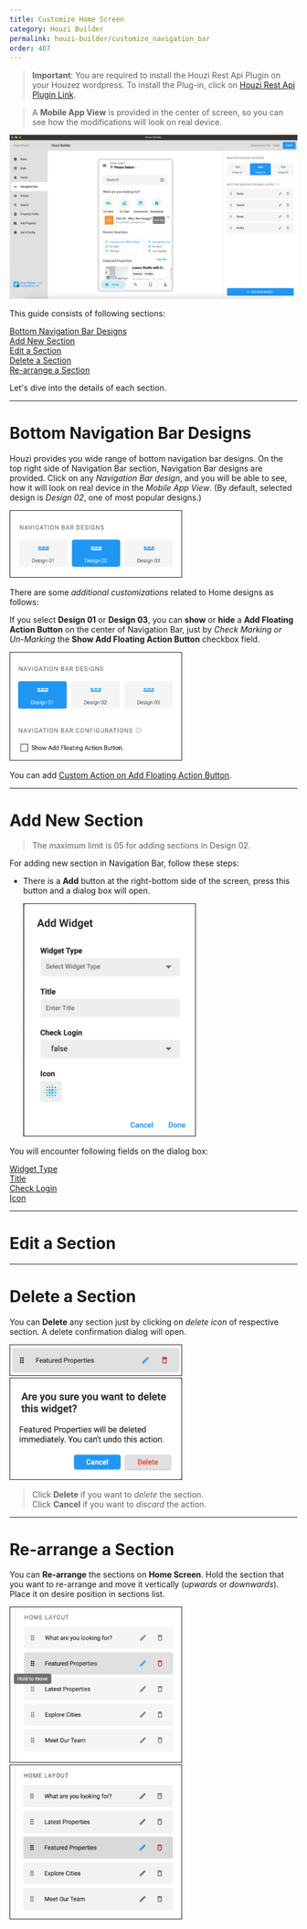 ```yaml
---
title: Customize Home Screen
category: Houzi Builder
permalink: houzi-builder/customize_navigation_bar
order: 407
---
```


> **Important**: You are required to install the Houzi Rest Api Plugin on your Houzez wordpress. To install the Plug-in, click on [Houzi Rest Api Plugin Link](https://github.com/booleanbites/houzi-rest-api).

> A **Mobile App View** is provided in the center of screen, so you can see how the modifications will look on real device.

<img src="../../images/bottom-navbar-screen.png" alt="bottom-navbar-screen" title="bottom-navbar-screen"/>

This guide consists of following sections:  

[Bottom Navigation Bar Designs](#bottom-navigation-bar-designs)  
[Add New Section](#add-new-section)  
[Edit a Section](#edit-a-section)  
[Delete a Section](#delete-a-section)  
[Re-arrange a Section](#re-arrange-a-section)  

Let's dive into the details of each section.

---

# Bottom Navigation Bar Designs

Houzi provides you wide range of bottom navigation bar designs. On the top right side of Navigation Bar section, Navigation Bar designs are provided. Click on any *Navigation Bar design*, and you will be able to see, how it will look on real device in the *Mobile App View*. (By default, selected design is *Design 02*, one of most popular designs.)

<img src="../../images/bottom-navbar-designs.png" alt="bottom-navbar-designs" title="bottom-navbar-designs" width=300 border="1px solid"/>   

There are some *additional customizations* related to Home designs as follows:

If you select **Design 01** or **Design 03**, you can **show** or **hide** a **Add Floating Action Button** on the center of Navigation Bar, just by *Check Marking or Un-Marking* the **Show Add Floating Action Button** checkbox field.

  <img src="../../images/bottom-navbar-additional-config.png" alt="bottom-navbar-additional-config" title="bottom-navbar-additional-config" width=300 border="1px solid"/>  

You can add [Custom Action on Add Floating Action Button](https://houzi-docs.booleanbites.com/hooks-widgets/add_custom_action_on_add_floating_action_button).

---

# Add New Section

> The maximum limit is 05 for adding sections in Design 02.

For adding new section in Navigation Bar, follow these steps:

- There is a **Add** button at the right-bottom side of the screen, press this button and a dialog box will open.  
   
  <img src="../../images/navbar-add-section-dialog-01.png" alt="navbar-add-section-dialog-01" title="navbar-add-section-dialog-01" width=300 border="1px solid"/>  

You will encounter following fields on the dialog box:

[Widget Type](#widget-type)  
[Title](#title)  
[Check Login](#check-login)  
[Icon](#icon) 


---

# Edit a Section



---

# Delete a Section

You can **Delete** any section just by clicking on *delete icon* of respective section. A delete confirmation dialog will open. 

<img src="../../images/home-screenshot-list-tile.png" alt="home-screenshot-list-tile" title="home-screenshot-list-tile" width=300 border= "1px solid"/>    

<img src="../../images/home-delete-section-screenshot.png" alt="home-delete-section-screenshot" title="home-delete-section-screenshot" width=300 border= "1px solid"/>  
    
> Click **Delete** if you want to *delete* the section.  
  Click **Cancel** if you want to *discard* the action.

---

# Re-arrange a Section

You can **Re-arrange** the sections on **Home Screen**. Hold the section that you want to re-arrange and move it vertically (*upwards* or *downwards*). Place it on desire position in sections list.

<img src="../../images/home-re-arrange-01.png" alt="home-re-arrange-01" title="home-re-arrange-01" width=300 border= "1px solid"/>  

<img src="../../images/home-re-arrange-02.png" alt="home-re-arrange-02" title="home-re-arrange-02" width=300 border= "1px solid"/>  